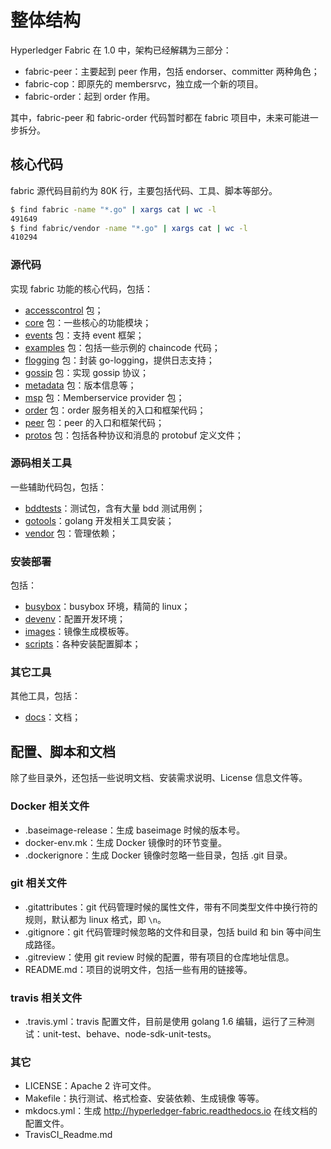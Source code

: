 # 整体结构

Hyperledger Fabric 在 1.0 中，架构已经解耦为三部分：

* fabric-peer：主要起到 peer 作用，包括 endorser、committer 两种角色；
* fabric-cop：即原先的 membersrvc，独立成一个新的项目。
* fabric-order：起到 order 作用。

其中，fabric-peer 和 fabric-order 代码暂时都在 fabric 项目中，未来可能进一步拆分。

## 核心代码
fabric 源代码目前约为 80K 行，主要包括代码、工具、脚本等部分。

```sh
$ find fabric -name "*.go" | xargs cat | wc -l
491649
$ find fabric/vendor -name "*.go" | xargs cat | wc -l
410294
```

### 源代码
实现 fabric 功能的核心代码，包括：

* [accesscontrol](accesscontrol) 包；
* [core](core) 包：一些核心的功能模块；
* [events](events) 包：支持 event 框架；
* [examples](examples) 包：包括一些示例的 chaincode 代码；
* [flogging](flogging) 包：封装 go-logging，提供日志支持；
* [gossip](gossip) 包：实现 gossip 协议；
* [metadata](metadata) 包：版本信息等；
* [msp](msp) 包：Memberservice provider 包；
* [order](order) 包：order 服务相关的入口和框架代码；
* [peer](peer) 包：peer 的入口和框架代码；
* [protos](protos) 包：包括各种协议和消息的 protobuf 定义文件；

### 源码相关工具
一些辅助代码包，包括：

* [bddtests](bddtests)：测试包，含有大量 bdd 测试用例；
* [gotools](gotools)：golang 开发相关工具安装；
* [vendor](vendor) 包：管理依赖；

### 安装部署
包括：

* [busybox](busybox)：busybox 环境，精简的 linux；
* [devenv](devenv)：配置开发环境；
* [images](images)：镜像生成模板等。
* [scripts](scripts)：各种安装配置脚本；

### 其它工具
其他工具，包括：

* [docs](docs)：文档；


## 配置、脚本和文档

除了些目录外，还包括一些说明文档、安装需求说明、License 信息文件等。

### Docker 相关文件
* .baseimage-release：生成 baseimage 时候的版本号。
* docker-env.mk：生成 Docker 镜像时的环节变量。
* .dockerignore：生成 Docker 镜像时忽略一些目录，包括 .git 目录。

### git 相关文件
* .gitattributes：git 代码管理时候的属性文件，带有不同类型文件中换行符的规则，默认都为 linux 格式，即 `\n`。
* .gitignore：git 代码管理时候忽略的文件和目录，包括 build 和 bin 等中间生成路径。
* .gitreview：使用 git review 时候的配置，带有项目的仓库地址信息。
* README.md：项目的说明文件，包括一些有用的链接等。

### travis 相关文件
* .travis.yml：travis 配置文件，目前是使用 golang 1.6 编辑，运行了三种测试：unit-test、behave、node-sdk-unit-tests。

### 其它
* LICENSE：Apache 2 许可文件。
* Makefile：执行测试、格式检查、安装依赖、生成镜像 等等。
* mkdocs.yml：生成 http://hyperledger-fabric.readthedocs.io 在线文档的配置文件。
* TravisCI_Readme.md

